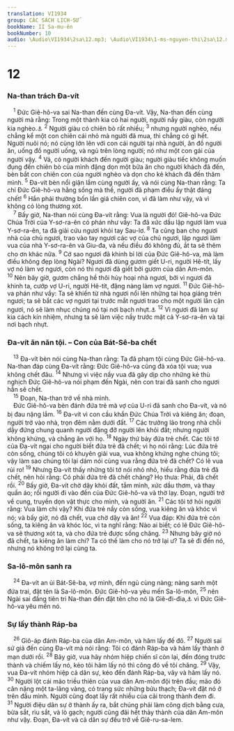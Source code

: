 ```yaml
---
translation: VI1934
group: CÁC SÁCH LỊCH-SỬ
bookName: II Sa-mu-ên 
bookNumber: 10
audio: \Audio\VI1934\2sa\12.mp3; \Audio\VI1934\1-ms-nguyen-thi\2sa\12.mp3
---
```


<div class="title"><h1>12</h1><h3>Na-than trách Đa-vít</h3></div>
<span class="verse 2sa_12_1"> <sup>1</sup> Đức Giê-hô-va sai Na-than đến cùng Đa-vít. Vậy, Na-than đến cùng người mà rằng: Trong một thành kia có hai người, người nầy giàu, còn người kia nghèo.<a data-toggle="tooltip" data-placement="bottom" title="Thi 51 tựa">⚓</a></span>
<span class="verse 2sa_12_2"><sup>2</sup> Người giàu có chiên bò rất nhiều; </span>
<span class="verse 2sa_12_3"><sup>3</sup> nhưng người nghèo, nếu chẳng kể một con chiên cái nhỏ mà người đã mua, thì chẳng có gì hết. Người nuôi nó; nó cùng lớn lên với con cái người tại nhà người, ăn đồ người ăn, uống đồ người uống, và ngủ trên lòng người; nó như một con gái của người vậy. </span>
<span class="verse 2sa_12_4"><sup>4</sup> Vả, có người khách đến người giàu; người giàu tiếc không muốn đụng đến chiên bò của mình đặng dọn một bữa ăn cho người khách đã đến, bèn bắt con chiên con của người nghèo và dọn cho kẻ khách đã đến thăm mình. </span>
<span class="verse 2sa_12_5"><sup>5</sup> Đa-vít bèn nổi giận lắm cùng người ấy, và nói cùng Na-than rằng: Ta chỉ Đức Giê-hô-va hằng sống mà thề, người đã phạm điều ấy thật đáng chết! </span>
<span class="verse 2sa_12_6"><sup>6</sup> Hắn phải thường bốn lần giá chiên con, vì đã làm như vậy, và vì không có lòng thương xót. <br/></span>
<span class="verse 2sa_12_7"> <sup>7</sup> Bấy giờ, Na-than nói cùng Đa-vít rằng: Vua là người đó! Giê-hô-va Đức Chúa Trời của Y-sơ-ra-ên có phán như vầy: Ta đã xức dầu lập ngươi làm vua Y-sơ-ra-ên, ta đã giải cứu ngươi khỏi tay Sau-lơ. </span>
<span class="verse 2sa_12_8"><sup>8</sup> Ta cũng ban cho ngươi nhà của chủ ngươi, trao vào tay ngươi các vợ của chủ ngươi, lập ngươi làm vua của nhà Y-sơ-ra-ên và Giu-đa, và nếu điều đó không đủ, ắt ta sẽ thêm cho ơn khác nữa. </span>
<span class="verse 2sa_12_9"><sup>9</sup> Cớ sao ngươi đã khinh bỉ lời của Đức Giê-hô-va, mà làm điều không đẹp lòng Ngài? Ngươi đã dùng gươm giết U-ri, người Hê-tít, lấy vợ nó làm vợ ngươi, còn nó thì ngươi đã giết bởi gươm của dân Am-môn. </span>
<span class="verse 2sa_12_10"><sup>10</sup> Nên bây giờ, gươm chẳng hề thôi hủy hoại nhà ngươi, bởi vì ngươi đã khinh ta, cướp vợ U-ri, người Hê-tít, đặng nàng làm vợ ngươi. </span>
<span class="verse 2sa_12_11"><sup>11</sup> Đức Giê-hô-va phán như vầy: Ta sẽ khiến từ nhà ngươi nổi lên những tai họa giáng trên ngươi; ta sẽ bắt các vợ ngươi tại trước mắt ngươi trao cho một người lân cận ngươi, nó sẽ làm nhục chúng nó tại nơi bạch nhựt.<a data-toggle="tooltip" data-placement="bottom" title="2Sa 16:22">⚓</a></span>
<span class="verse 2sa_12_12"><sup>12</sup> Vì ngươi đã làm sự kia cách kín nhiệm, nhưng ta sẽ làm việc nầy trước mặt cả Y-sơ-ra-ên và tại nơi bạch nhựt. <br/></span>
<div class="title"><h3>Đa-vít ăn năn tội. – Con của Bát-Sê-ba chết</h3></div>
<span class="verse 2sa_12_13"> <sup>13</sup> Đa-vít bèn nói cùng Na-than rằng: Ta đã phạm tội cùng Đức Giê-hô-va. Na-than đáp cùng Đa-vít rằng: Đức Giê-hô-va cũng đã xóa tội vua; vua không chết đâu. </span>
<span class="verse 2sa_12_14"><sup>14</sup> Nhưng vì việc nầy vua đã gây dịp cho những kẻ thù nghịch Đức Giê-hô-va nói phạm đến Ngài, nên con trai đã sanh cho ngươi hẳn sẽ chết. <br/></span>
<span class="verse 2sa_12_15"> <sup>15</sup> Đoạn, Na-than trở về nhà mình. <br/> Đức Giê-hô-va bèn đánh đứa trẻ mà vợ của U-ri đã sanh cho Đa-vít, và nó bị đau nặng lắm. </span>
<span class="verse 2sa_12_16"><sup>16</sup> Đa-vít vì con cầu khẩn Đức Chúa Trời và kiêng ăn; đoạn, người trở vào nhà, trọn đêm nằm dưới đất. </span>
<span class="verse 2sa_12_17"><sup>17</sup> Các trưởng lão trong nhà chỗi dậy đứng chung quanh người đặng đỡ người lên khỏi đất; nhưng người không khứng, và chẳng ăn với họ. </span>
<span class="verse 2sa_12_18"><sup>18</sup> Ngày thứ bảy đứa trẻ chết. Các tôi tớ của Đa-vít ngại cho người biết đứa trẻ đã chết; vì họ nói rằng: Lúc đứa trẻ còn sống, chúng tôi có khuyên giải vua, vua không khứng nghe chúng tôi; vậy làm sao chúng tôi lại dám nói cùng vua rằng đứa trẻ đã chết? Có lẽ vua rủi ro! </span>
<span class="verse 2sa_12_19"><sup>19</sup> Nhưng Đa-vít thấy những tôi tớ nói nhỏ nhỏ, hiểu rằng đứa trẻ đã chết, nên hỏi rằng: Có phải đứa trẻ đã chết chăng? Họ thưa: Phải, đã chết rồi. </span>
<span class="verse 2sa_12_20"><sup>20</sup> Bấy giờ, Đa-vít chờ dậy khỏi đất, tắm mình, xức dầu thơm, và thay quần áo; rồi người đi vào đền của Đức Giê-hô-va và thờ lạy. Đoạn, người trở về cung, truyền dọn vật thực cho mình, và người ăn. </span>
<span class="verse 2sa_12_21"><sup>21</sup> Các tôi tớ hỏi người rằng: Vua làm chi vậy? Khi đứa trẻ nầy còn sống, vua kiêng ăn và khóc vì nó; và bấy giờ, nó đã chết, vua chờ dậy và ăn! </span>
<span class="verse 2sa_12_22"><sup>22</sup> Vua đáp: Khi đứa trẻ còn sống, ta kiêng ăn và khóc lóc, vì ta nghĩ rằng: Nào ai biết; có lẽ Đức Giê-hô-va sẽ thương xót ta, và cho đứa trẻ được sống chăng. </span>
<span class="verse 2sa_12_23"><sup>23</sup> Nhưng bây giờ nó đã chết, ta kiêng ăn làm chi? Ta có thế làm cho nó trở lại ư? Ta sẽ đi đến nó, nhưng nó không trở lại cùng ta. <br/></span>
<div class="title"><h3>Sa-lô-môn sanh ra</h3></div>
<span class="verse 2sa_12_24"> <sup>24</sup> Đa-vít an ủi Bát-Sê-ba, vợ mình, đến ngủ cùng nàng; nàng sanh một đứa trai, đặt tên là Sa-lô-môn. Đức Giê-hô-va yêu mến Sa-lô-môn, </span>
<span class="verse 2sa_12_25"><sup>25</sup> nên Ngài sai đấng tiên tri Na-than đến đặt tên cho nó là Giê-đi-đia,<a data-toggle="tooltip" data-placement="bottom" title="Nghĩa là: Đức Giê-hô-va thương yêu">⚓</a> vì Đức Giê-hô-va yêu mến nó. <br/></span>
<div class="title"><h3>Sự lấy thành Ráp-ba</h3></div>
<span class="verse 2sa_12_26"> <sup>26</sup> Giô-áp đánh Ráp-ba của dân Am-môn, và hãm lấy đế đô. </span>
<span class="verse 2sa_12_27"><sup>27</sup> Người sai sứ giả đến cùng Đa-vít mà nói rằng: Tôi có đánh Ráp-ba và hãm lấy thành ở mạn dưới rồi. </span>
<span class="verse 2sa_12_28"><sup>28</sup> Bây giờ, vua hãy nhóm hiệp chiến sĩ còn lại, đến đóng trước thành và chiếm lấy nó, kẻo tôi hãm lấy nó thì công đó về tôi chăng. </span>
<span class="verse 2sa_12_29"><sup>29</sup> Vậy, vua Đa-vít nhóm hiệp cả dân sự, kéo đến đánh Ráp-ba, vây và hãm lấy nó. </span>
<span class="verse 2sa_12_30"><sup>30</sup> Người lột cái mão triều thiên của vua dân Am-môn đội trên đầu; mão đó cân nặng một ta-lâng vàng, có trang sức những bửu thạch; Đa-vít đặt nó ở trên đầu mình. Người cũng đoạt lấy rất nhiều của cải trong thành đem đi. </span>
<span class="verse 2sa_12_31"><sup>31</sup> Người điệu dân sự ở thành ấy ra, bắt chúng phải làm công dịch bằng cưa, bừa sắt, rìu sắt, và lò gạch; người cũng đãi hết thảy thành của dân Am-môn như vậy. Đoạn, Đa-vít và cả dân sự đều trở về Giê-ru-sa-lem. <br/></span>
